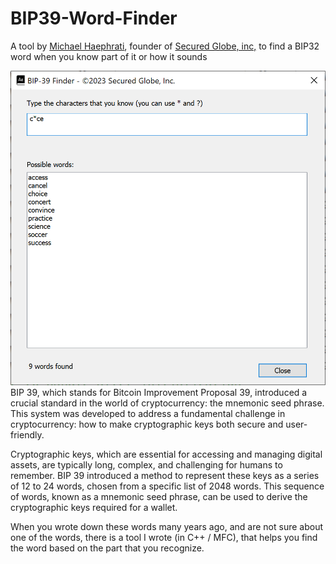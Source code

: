 # BIP39-Word-Finder
A tool by [Michael Haephrati](https://www.linkedin.com/in/haephrati/), founder of [Secured Globe, inc,](https://www.securedglobe.net) to find a BIP32 word when you know part of it or how it sounds

![image](https://github.com/haephrati/BIP39-Word-Finder/blob/main/BIP-39%20Finder%20Screen.png)
BIP 39, which stands for Bitcoin Improvement Proposal 39, introduced a crucial standard in the world of cryptocurrency: the mnemonic seed phrase. This system was developed to address a fundamental challenge in cryptocurrency: how to make cryptographic keys both secure and user-friendly.

Cryptographic keys, which are essential for accessing and managing digital assets, are typically long, complex, and challenging for humans to remember. BIP 39 introduced a method to represent these keys as a series of 12 to 24 words, chosen from a specific list of 2048 words. This sequence of words, known as a mnemonic seed phrase, can be used to derive the cryptographic keys required for a wallet.

When you wrote down these words many years ago, and are not sure about one of the words, there is a tool I wrote (in C++ / MFC), that helps you find the word based on the part that you recognize.

